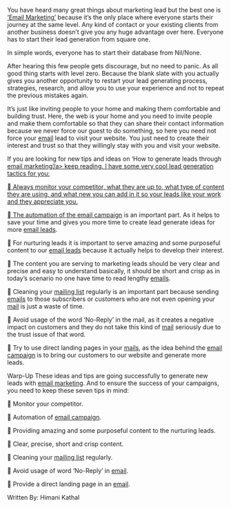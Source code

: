 You have heard many great things about marketing lead but the best one is <a href="https://www.pangeaglobalservices.com/email-marketing-services/">‘Email Marketing’</a> because it’s the only place where everyone starts their journey at the same level. Any kind of contact or your existing clients from another business doesn’t give you any huge advantage over here. Everyone has to start their lead generation from square one.

In simple words, everyone has to start their database from Nil/None.

After hearing this few people gets discourage, but no need to panic. As all good thing starts with level zero. Because the blank slate with you actually gives you another opportunity to restart your lead generating process, strategies, research, and allow you to use your experience and not to repeat the previous mistakes again.

It’s just like inviting people to your home and making them comfortable and building trust. Here, the web is your home and you need to invite people and make them comfortable so that they can share their contact information because we never force our guest to do something, so here you need not force your <a href="https://www.pangeaglobalservices.com/email-marketing-services/">email</a> lead to visit your website. You just need to create their interest and trust so that they willingly stay with you and visit your website.

If you are looking for new tips and ideas on ‘How to generate leads through <a href="https://www.pangeaglobalservices.com/email-marketing-services/">email marketing’/a> keep reading. I have some very cool lead generation tactics for you:

	Always monitor your competitor, what they are up to, what type of content they are using, and what new you can add in it so your leads like your work and they appreciate you.

	The automation of the <a href="https://www.pangeaglobalservices.com/email-marketing-services/">email campaign</a> is an important part. As it helps to save your time and gives you more time to create lead generate ideas for more <a href="https://www.pangeaglobalservices.com/email-marketing-services/">email leads</a>.

	For nurturing leads it is important to serve amazing and some purposeful content to our <a href="https://www.pangeaglobalservices.com/email-marketing-services/">email leads</a> because it actually helps to develop their interest.

	The content you are serving to marketing leads should be very clear and precise and easy to understand basically, it should be short and crisp as in today’s scenario no one 
have time to read lengthy <a href="https://www.pangeaglobalservices.com/email-marketing-services/">emails</a>.

	Cleaning your <a href="https://www.pangeaglobalservices.com/email-marketing-services/">mailing list</a> regularly is an important part because sending <a href="https://www.pangeaglobalservices.com/email-marketing-services/">emails</a> to those subscribers or customers who are not even opening your <a href="https://www.pangeaglobalservices.com/email-marketing-services/">mail</a> is just a waste of time.

	Avoid usage of the word ‘No-Reply’ in the mail, as it creates a negative impact on customers and they do not take this kind of <a href="https://www.pangeaglobalservices.com/email-marketing-services/">mail</a> seriously due to the trust issue of that word.

	Try to use direct landing pages in your <a href="https://www.pangeaglobalservices.com/email-marketing-services/">mails</a>, as the idea behind the <a href="https://www.pangeaglobalservices.com/email-marketing-services/">email campaign</a> is to bring our customers to our website and generate more leads.

Warp-Up
These ideas and tips are going successfully to generate new leads with <a href="https://www.pangeaglobalservices.com/email-marketing-services/">email marketing</a>. And to ensure the success of your campaigns, you need to keep these seven tips in mind:

	Monitor your competitor.

	Automation of <a href="https://www.pangeaglobalservices.com/email-marketing-services/">email campaign</a>.

	Providing amazing and some purposeful content to the nurturing leads.

	Clear, precise, short and crisp content.

	Cleaning your <a href="https://www.pangeaglobalservices.com/email-marketing-services/">mailing list</a> regularly.

	Avoid usage of word ‘No-Reply’ in <a href="https://www.pangeaglobalservices.com/email-marketing-services/">email</a>.

	Provide a direct landing page in an <a href="https://www.pangeaglobalservices.com/email-marketing-services/">email</a>.


Written By:
Himani Kathal
